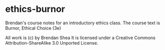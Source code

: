 # ethics-burnor
Brendan's course notes for an introductory ethics class. The course text is Burnor, Ethical Choice (3e)

All work is (c) by Brendan Shea
It is licensed under a Creative Commons Attribution-ShareAlike 3.0 Unported License.
